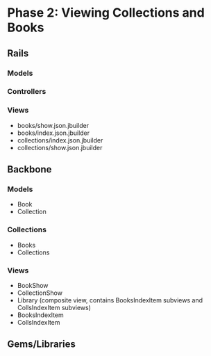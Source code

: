 # Phase 2: Viewing Collections and Books

## Rails
### Models

### Controllers

### Views
* books/show.json.jbuilder
* books/index.json.jbuilder
* collections/index.json.jbuilder
* collections/show.json.jbuilder

## Backbone
### Models
* Book
* Collection

### Collections
* Books
* Collections

### Views
* BookShow
* CollectionShow
* Library (composite view, contains BooksIndexItem subviews and
   CollsIndexItem subviews)
* BooksIndexItem
* CollsIndexItem

## Gems/Libraries
